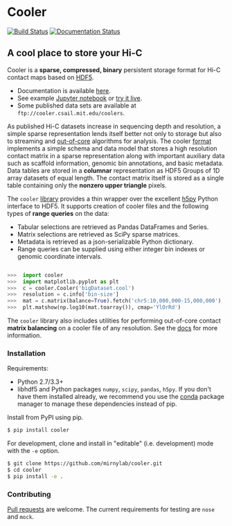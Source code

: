 # Cooler

[![Build Status](https://travis-ci.org/mirnylab/cooler.svg?branch=master)](https://travis-ci.org/mirnylab/cooler)
[![Documentation Status](https://readthedocs.org/projects/cooler/badge/?version=latest)](http://cooler.readthedocs.org/en/latest/)

## A cool place to store your Hi-C

Cooler is a **sparse, compressed, binary** persistent storage format for Hi-C contact maps based on [HDF5](https://en.wikipedia.org/wiki/Hierarchical_Data_Format).

- Documentation is available [here](http://cooler.readthedocs.org/en/latest/).
- See example [Jupyter notebook](https://github.com/mirnylab/cooler-binder/blob/master/cooler_quickstart.ipynb) or [try it live](http://mybinder.org/repo/mirnylab/cooler-binder).
- Some published data sets are available at `ftp://cooler.csail.mit.edu/coolers`.

As published Hi-C datasets increase in sequencing depth and resolution, a simple sparse representation lends itself better not only to storage but also to streaming and [out-of-core](https://en.wikipedia.org/wiki/Out-of-core_algorithm) algorithms for analysis. The cooler [format](http://cooler.readthedocs.io/en/latest/intro.html#data-model) implements a simple schema and data model that stores a high resolution contact matrix in a sparse representation along with important auxiliary data such as scaffold information, genomic bin annotations, and basic metadata. Data tables are stored in a **columnar** representation as HDF5 Groups of 1D array datasets of equal length. The contact matrix itself is stored as a single table containing only the **nonzero upper triangle** pixels.

The `cooler` [library](https://github.com/mirnylab/cooler) provides a thin wrapper over the excellent [h5py](http://docs.h5py.org/en/latest/) Python interface to HDF5. It supports creation of cooler files and the following types of **range queries** on the data:

- Tabular selections are retrieved as Pandas DataFrames and Series.
- Matrix  selections are retrieved as SciPy sparse matrices.
- Metadata is retrieved as a json-serializable Python dictionary.
- Range queries can be supplied using either integer bin indexes or genomic coordinate intervals.


```python

>>>  import cooler
>>>  import matplotlib.pyplot as plt
>>>  c = cooler.Cooler('bigDataset.cool')
>>>  resolution = c.info['bin-size']
>>>  mat = c.matrix(balance=True).fetch('chr5:10,000,000-15,000,000')
>>>  plt.matshow(np.log10(mat.toarray()), cmap='YlOrRd')
```

The `cooler` library also includes utilities for performing out-of-core contact **matrix balancing** on a cooler file of any resolution. See the [docs](http://cooler.readthedocs.org/en/latest/) for more information.


### Installation

Requirements:

- Python 2.7/3.3+
- libhdf5 and Python packages `numpy`, `scipy`, `pandas`, `h5py`. If you don't have them installed already, we recommend you use the [conda](http://conda.pydata.org/miniconda.html) package manager to manage these dependencies instead of pip.

Install from PyPI using pip.
```sh
$ pip install cooler
```

For development, clone and install in "editable" (i.e. development) mode with the `-e` option.
```sh
$ git clone https://github.com/mirnylab/cooler.git
$ cd cooler
$ pip install -e .
```

### Contributing

[Pull requests](https://akrabat.com/the-beginners-guide-to-contributing-to-a-github-project/) are welcome. The current requirements for testing are `nose` and `mock`.
